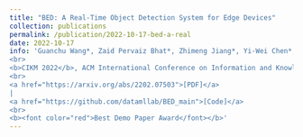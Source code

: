 ```yaml
---
title: "BED: A Real-Time Object Detection System for Edge Devices"
collection: publications
permalink: /publication/2022-10-17-bed-a-real
date: 2022-10-17
info: 'Guanchu Wang*, Zaid Pervaiz Bhat*, Zhimeng Jiang*, Yi-Wei Chen*, <b>Daochen Zha*</b>, Alfredo Costilla Reyes*, Afshin Niktash, Gorkem Ulkar, Erman Okman, Xuanting Cai and Xia Hu
<br>
<b>CIKM 2022</b>, ACM International Conference on Information and Knowledge Management, demo
<br>
<a href="https://arxiv.org/abs/2202.07503">[PDF]</a>
|
<a href="https://github.com/datamllab/BED_main">[Code]</a>
<br>
<b><font color="red">Best Demo Paper Award</font></b>'
---
```

